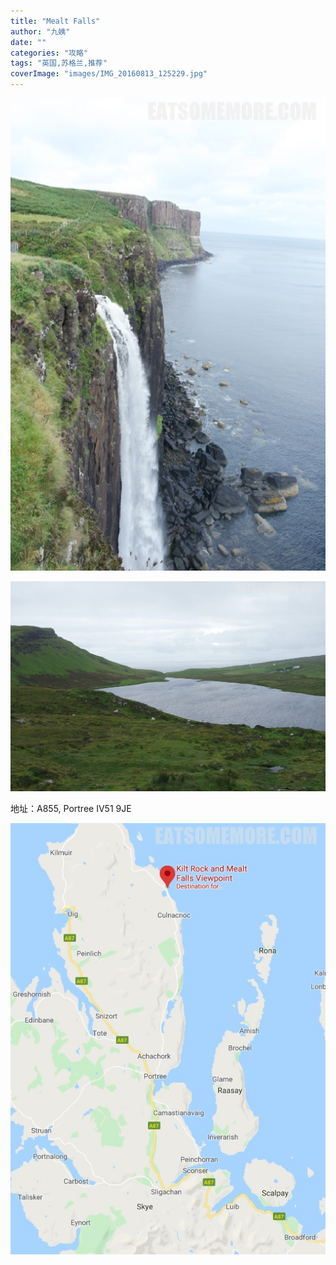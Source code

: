 ```yaml
---
title: "Mealt Falls"
author: "九姨"
date: ""
categories: "攻略"
tags: "英国,苏格兰,推荐"
coverImage: "images/IMG_20160813_125229.jpg"
---
```


>

![Mealt Falls](images/IMG_20160813_125229.jpg)

>

![Mealt Falls](images/IMG_20160813_170738.jpg)


地址：A855, Portree IV51 9JE

![Mealt Falls](images/mealtfalls.jpg)